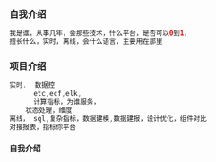 ###   自我介绍
````java
我是谁，从事几年，会那些技术，什么平台，是否可以0到1，
擅长什么，实时，离线，会什么语言，主要用在那里 
````
### 项目介绍
```java
实时.  数据控
      etc,ecf,elk,
      计算指标，为谁服务，
    状态处理，维度   
离线， sql,复杂指标，数据建模,数据建报，设计优化，组件对比
对接报表，指标你平台
```
#### 自我介绍
```java

```
